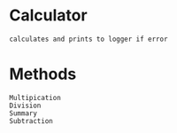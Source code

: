 # Calculator
    calculates and prints to logger if error

# Methods
    Multipication
    Division
    Summary
    Subtraction
